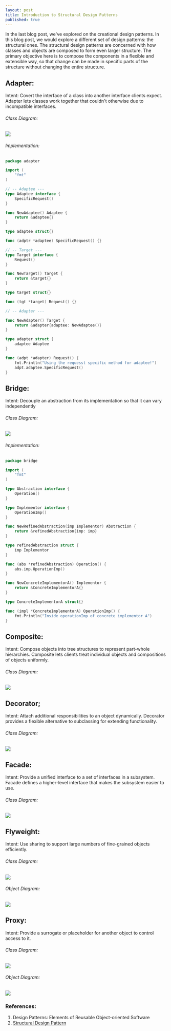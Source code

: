 ```yaml
---
layout: post
title: Introduction to Structural Design Patterns
published: true
---
```


In the last blog post, we've explored on the creational design patterns. In this blog post, we would explore a different set of design patterns: the structural ones. The structural design patterns are concerned with how classes and objects are composed to form even larger structure. The primary objective here is to compose the components in a flexible and extensible way, so that change can be made in specific parts of the structure without changing the entire structure.


## Adapter:
Intent: Covert the interface of a class into another interface clients expect. Adapter lets classes work together that couldn't otherwise due to incompatible interfaces.

###### Class Diagram:
![](../images/structural-design-pattern/adapter.png)

###### Implementation:
```go
package adapter

import (
	"fmt"
)

// -- Adaptee ---
type Adaptee interface {
	SpecificRequest()
}

func NewAdaptee() Adaptee {
	return &adaptee{}
}

type adaptee struct{}

func (adptr *adaptee) SpecificRequest() {}

// -- Target ---
type Target interface {
	Request()
}

func NewTarget() Target {
	return &target{}
}

type target struct{}

func (tgt *target) Request() {}

// -- Adapter ---

func NewAdapter() Target {
	return &adapter{adaptee: NewAdaptee()}
}

type adapter struct {
	adaptee Adaptee
}

func (adpt *adapter) Request() {
	fmt.Println("Using the requesst specific method for adaptee!")
	adpt.adaptee.SpecificRequest()
}
```

## Bridge:
Intent: Decouple an abstraction from its implementation so that it can vary independently

###### Class Diagram:
![](../images/structural-design-pattern/bridge.png)

###### Implementation:
```go
package bridge

import (
	"fmt"
)

type Abstraction interface {
	Operation()
}

type Implementor interface {
	OperationImp()
}

func NewRefinedAbstraction(imp Implementor) Abstraction {
	return &refinedAbstraction{imp: imp}
}

type refinedAbstraction struct {
	imp Implementor
}

func (abs *refinedAbstraction) Operation() {
	abs.imp.OperationImp()
}

func NewConcreteImplementorA() Implementor {
	return &ConcreteImplementorA{}
}

type ConcreteImplementorA struct{}

func (impl *ConcreteImplementorA) OperationImp() {
	fmt.Println("Inside operationImp of concrete implementor A")
}
```

## Composite:
Intent: Compose objects into tree structures to represent part-whole hierarchies. Composite lets clients treat individual objects and compositions of objects uniformly.

###### Class Diagram:
![](../images/structural-design-pattern/composite.png)

## Decorator;
Intent: Attach additional responsibilities to an object dynamically. Decorator provides a flexible alternative to subclassing for extending functionality.

###### Class Diagram:
![](../images/structural-design-pattern/decorator.png)

## Facade:
Intent: Provide a unified interface to a set of interfaces in a subsystem. Facade defines a higher-level interface that makes the subsystem easier to use.

###### Class Diagram:
![](../images/structural-design-pattern/facade.png)

## Flyweight:
Intent: Use sharing to support large numbers of fine-grained objects efficiently.

###### Class Diagram:
![](../images/structural-design-pattern/flyweight.png)

###### Object Diagram:
![](../images/structural-design-pattern/flyweightObject.png)

## Proxy:
Intent: Provide a surrogate or placeholder for another object to control access to it.

###### Class Diagram:
![](../images/structural-design-pattern/proxy.png)

###### Object Diagram:
![](../images/structural-design-pattern/proxyObj.png)

### References:
1. Design Patterns: Elements of Reusable Object-oriented Software
2. [Structural Design Pattern](https://www.scaler.com/topics/design-patterns/structural-design-pattern/)

